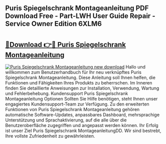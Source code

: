 ## Puris Spiegelschrank Montageanleitung PDF Download Free - Part-LWH User Guide Repair - Service Owner Edition 6XLM6

# <h2><a href="http://df6xyq.blite.top/?on=Puris+Spiegelschrank+Montageanleitung">🔗Download 👉🔴 Puris Spiegelschrank Montageanleitung</a></h2>

[![Puris Spiegelschrank Montageanleitung new download](https://i.imgur.com/lujVjoI.png)](http://df6xyq.blite.top/?on=Puris+Spiegelschrank+Montageanleitung)
Hallo und willkommen zum Benutzerhandbuch für Ihr neu verknüpftes Puris Spiegelschrank Montageanleitung. Diese Anleitung soll Ihnen helfen, die Funktionen und Fähigkeiten Ihres Produkts zu beherrschen. Im Inneren finden Sie detaillierte Anweisungen zur Installation, Verwendung, Wartung und Fehlerbehebung. Kundensupport Puris Spiegelschrank Montageanleitung Optionen Sollten Sie Hilfe benötigen, steht Ihnen unser engagiertes Kundensupport-Team zur Verfügung. Zu den erweiterten Funktionen von Puris Spiegelschrank Montageanleitung gehören automatische Software-Updates, anpassbares Dashboard, mehrsprachige Unterstützung und Sprachaktivierung, auf die alle über die Benutzeroberfläche zugegriffen und angepasst werden können. Ihr Erfolg ist unser Ziel Puris Spiegelschrank MontageanleitungDD. Wir sind bestrebt, Ihre vollste Zufriedenheit zu gewährleisten.
